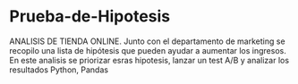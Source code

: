 # Prueba-de-Hipotesis
ANALISIS DE TIENDA ONLINE. Junto con el departamento de marketing se recopilo una lista de hipótesis que pueden ayudar a aumentar los ingresos. En este analisis se priorizar esras hipotesis, lanzar un test A/B y analizar los resultados
Python, Pandas
